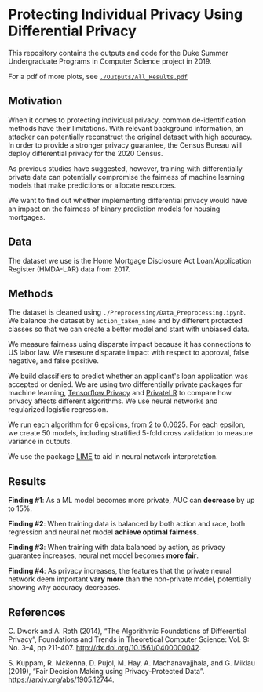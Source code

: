﻿# Protecting Individual Privacy Using Differential Privacy

This repository contains the outputs and code for the Duke Summer Undergraduate Programs in Computer Science project in 2019. 

For a pdf of more plots, see [`./Outputs/All_Results.pdf`](https://github.com/cmzou/diffpriv/blob/master/Outputs/All_results.pdf)

## Motivation
When it comes to protecting individual privacy, common de-identification methods have their limitations. With relevant background information, an attacker can potentially reconstruct the original dataset with high accuracy. In order to provide a stronger privacy guarantee, the Census Bureau will deploy differential privacy for the 2020 Census.

As previous studies have suggested, however, training with differentially private data can potentially compromise the fairness of machine learning models that make predictions or allocate resources.

We want to find out whether implementing differential privacy would have an impact on the fairness of binary prediction models for housing mortgages.

## Data
The dataset we use is the Home Mortgage Disclosure Act Loan/Application Register (HMDA-LAR) data from 2017. 

## Methods
The dataset is cleaned using `./Preprocessing/Data_Preprocessing.ipynb`.  We balance the dataset by `action_taken_name` and by different protected classes so that we can create a better model and start with unbiased data.

We measure fairness using disparate impact because it has connections to US labor law. We measure disparate impact with respect to approval, false negative, and false positive.

We build classifiers to predict whether an applicant's loan application was accepted or denied. We are using two differentially private packages for machine learning, [Tensorflow Privacy](https://github.com/tensorflow/privacy) and [PrivateLR](https://cran.r-project.org/web/packages/PrivateLR/PrivateLR.pdf) to compare how privacy affects different algorithms. We use neural networks and regularized logistic regression.

We run each algorithm for 6 epsilons, from 2 to 0.0625. For each epsilon, we create 50 models, including stratified 5-fold cross validation to measure variance in outputs.

We use the package [LIME](https://github.com/marcotcr/lime) to aid in neural network interpretation. 

## Results

**Finding #1**:  As a ML model becomes more private, AUC can **decrease** by up to 15%.

**Finding #2**:  When training data is balanced by both action and race, both regression and neural net model **achieve optimal fairness**.

**Finding #3**:  When training with data balanced by action, as privacy guarantee increases, neural net model becomes **more fair**.

**Finding #4**:  As privacy increases, the features that the private neural network deem important **vary more** than the non-private model, potentially showing why accuracy decreases.

## References

C. Dwork and A. Roth (2014), “The Algorithmic Foundations of Differential Privacy”, Foundations and Trends in Theoretical Computer Science: Vol. 9: No. 3–4, pp 211-407. http://dx.doi.org/10.1561/0400000042.

S. Kuppam, R. Mckenna, D. Pujol, M. Hay, A. Machanavajjhala, and G. Miklau (2019), “Fair Decision Making using Privacy-Protected Data”. https://arxiv.org/abs/1905.12744.
